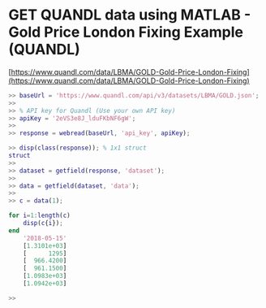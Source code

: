 # GET QUANDL data using MATLAB - Gold Price London Fixing Example (QUANDL)

[https://www.quandl.com/data/LBMA/GOLD-Gold-Price-London-Fixing](https://www.quandl.com/data/LBMA/GOLD-Gold-Price-London-Fixing)


```matlab
>> baseUrl = 'https://www.quandl.com/api/v3/datasets/LBMA/GOLD.json';
>>
>> % API key for Quandl (Use your own API key)
>> apiKey = '2eVS3e8J_lduFKbNF6gW';
>> 
>> response = webread(baseUrl, 'api_key', apiKey);

>> disp(class(response)); % 1x1 struct
struct
>> 
>> dataset = getfield(response, 'dataset');
>> 
>> data = getfield(dataset, 'data');
>> 
>> c = data(1);

for i=1:length(c)
    disp(c{i});
end
    '2018-05-15'
    [1.3101e+03]
    [      1295]
    [  966.4200]
    [  961.1500]
    [1.0983e+03]
    [1.0942e+03]

>> 
```